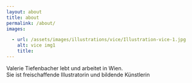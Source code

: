 ```yaml
---
layout: about
title: about
permalink: /about/
images:

  - url: /assets/images/illustrations/vice/Illustration-vice-1.jpg
    alt: vice img1
    title:
---
```


Valerie Tiefenbacher lebt und arbeitet in Wien.  
Sie ist freischaffende Illustratorin und bildende Künstlerin

